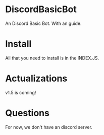 # DiscordBasicBot
An Discord Basic Bot. With an guide.

# Install

All that you need to install is in the INDEX.JS. 


# Actualizations

v1.5 is coming!

# Questions

For now, we don't have an discord server.

